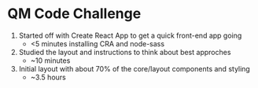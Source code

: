 # QM Code Challenge

1. Started off with Create React App to get a quick front-end app going
    * <5 minutes installing CRA and node-sass
1. Studied the layout and instructions to think about best approches
    * ~10 minutes
1. Initial layout with about 70% of the core/layout components and styling
    * ~3.5 hours
